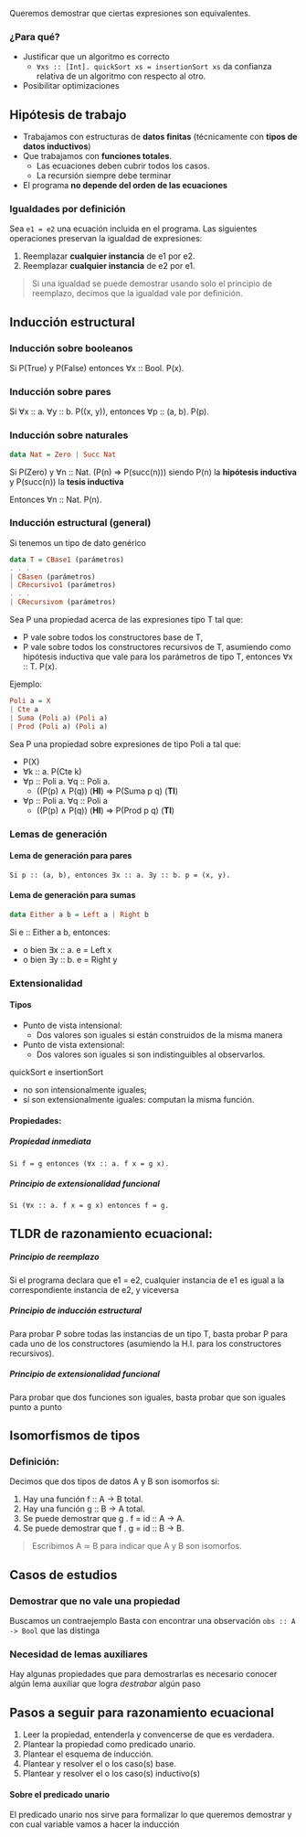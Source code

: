 Queremos demostrar que ciertas expresiones son equivalentes.
### ¿Para qué?
+ Justificar que un algoritmo es correcto
	+ `∀xs :: [Int]. quickSort xs = insertionSort xs`
	  da confianza relativa de un algoritmo con respecto al otro.
+ Posibilitar optimizaciones

## Hipótesis de trabajo
+ Trabajamos con estructuras de **datos finitas** (técnicamente con **tipos de datos inductivos**)
+ Que trabajamos con **funciones totales**.
	+ Las ecuaciones deben cubrir todos los casos.
	+ La recursión siempre debe terminar
+ El programa **no depende del orden de las ecuaciones**

### Igualdades por definición
Sea `e1 = e2` una ecuación incluida en el programa.
Las siguientes operaciones preservan la igualdad de expresiones:
1. Reemplazar **cualquier instancia** de e1 por e2.
2. Reemplazar **cualquier instancia** de e2 por e1.

>Si una igualdad se puede demostrar usando solo el principio de reemplazo, decimos que la igualdad vale por definición.


## Inducción estructural
### Inducción sobre booleanos

Si P(True) y P(False) entonces ∀x :: Bool. P(x).
### Inducción sobre pares

Si ∀x :: a. ∀y :: b. P((x, y)), entonces ∀p :: (a, b). P(p).
### Inducción sobre naturales
```haskell
data Nat = Zero | Succ Nat
```

Si P(Zero) y ∀n :: Nat. (P(n) => P(succ(n))) siendo P(n) la **hipótesis inductiva** y P(succ(n)) la **tesis inductiva**

Entonces ∀n :: Nat. P(n).

### Inducción estructural (general)

Si tenemos un tipo de dato genérico

```haskell
data T = CBase1 (parámetros)
. . .
| CBasen (parámetros)
| CRecursivo1 (parámetros)
. . .
| CRecursivom (parámetros)
```

Sea P una propiedad acerca de las expresiones tipo T tal que:
+ P vale sobre todos los constructores base de T,
+ P vale sobre todos los constructores recursivos de T, asumiendo como hipótesis inductiva que vale para los parámetros de tipo T,
entonces ∀x :: T. P(x).

Ejemplo:
```haskell
Poli a = X
| Cte a
| Suma (Poli a) (Poli a)
| Prod (Poli a) (Poli a)
```

Sea P una propiedad sobre expresiones de tipo Poli a tal que:
+ P(X)
+ ∀k :: a. P(Cte k)
+ ∀p :: Poli a. ∀q :: Poli a.
	+ ((P(p) ∧ P(q)) (**HI**) => P(Suma p q) (**TI**)
+ ∀p :: Poli a. ∀q :: Poli a
	+ ((P(p) ∧ P(q)) (**HI**) => P(Prod p q) (**TI**)
### Lemas de generación

#### Lema de generación para pares

`Si p :: (a, b), entonces ∃x :: a. ∃y :: b. p = (x, y).`

#### Lema de generación para sumas

```haskell
data Either a b = Left a | Right b
```

Si e :: Either a b, entonces:
+ o bien ∃x :: a. e = Left x
+ o bien ∃y :: b. e = Right y


### Extensionalidad

#### Tipos
+ Punto de vista intensional:
	+ Dos valores son iguales si están construidos de la misma manera
+ Punto de vista extensional:
	+ Dos valores son iguales si son indistinguibles al observarlos.

quickSort e insertionSort
+ no son intensionalmente iguales;
+ sí son extensionalmente iguales: computan la misma función.

#### Propiedades:
##### Propiedad inmediata

`Si f = g entonces (∀x :: a. f x = g x).`
##### Principio de extensionalidad funcional

`Si (∀x :: a. f x = g x) entonces f = g.`

## TLDR de razonamiento ecuacional:

##### Principio de reemplazo
Si el programa declara que e1 = e2, cualquier instancia de e1 es igual a la correspondiente instancia de e2, y viceversa
##### Principio de inducción estructural
Para probar P sobre todas las instancias de un tipo T, basta probar P para cada uno de los constructores (asumiendo la H.I. para los constructores recursivos).
##### Principio de extensionalidad funcional
Para probar que dos funciones son iguales, basta probar que
son iguales punto a punto
## Isomorfismos de tipos

### Definición:
Decimos que dos tipos de datos A y B son isomorfos si:
1. Hay una función f :: A -> B total.
2. Hay una función g :: B -> A total.
3. Se puede demostrar que g . f = id :: A -> A.
4. Se puede demostrar que f . g = id :: B -> B.
> Escribimos A ≃ B para indicar que A y B son isomorfos.


## Casos de estudios

### Demostrar que no vale una propiedad

Buscamos un contraejemplo
Basta con encontrar una observación `obs :: A -> Bool` que las distinga
### Necesidad de lemas auxiliares

Hay algunas propiedades que para demostrarlas es necesario conocer algún lema auxiliar que logra *destrabar* algún paso

## Pasos a seguir para razonamiento ecuacional

1. Leer la propiedad, entenderla y convencerse de que es verdadera.
2. Plantear la propiedad como predicado unario.
3. Plantear el esquema de inducción.
4. Plantear y resolver el o los caso(s) base.
5. Plantear y resolver el o los caso(s) inductivo(s)

#### Sobre el predicado unario

El predicado unario nos sirve para formalizar lo que queremos demostrar y con cual variable vamos a hacer la inducción

